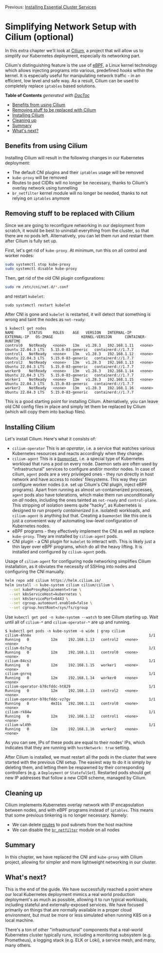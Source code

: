 Previous: [Installing Essential Cluster Services](07_Installing_Essential_Cluster_Services.md)

# Simplifying Network Setup with Cilium (optional)

In this extra chapter we'll look at [Cilium](https://cilium.io), a project that will allow us to simplify
our Kubernetes deployment, especially its networking part.

Cilium's distinguishing feature is the use of [eBPF](https://ebpf.io/), a Linux kernel technology which allows
injecting programs into various, predefined _hooks_ within the kernel. It is especially useful for manipulating
network traffic - in an efficient, low level and safe way. As a result, Cilium can be used to completely replace
`iptables` based solutions.

<!-- START doctoc generated TOC please keep comment here to allow auto update -->
<!-- DON'T EDIT THIS SECTION, INSTEAD RE-RUN doctoc TO UPDATE -->
**Table of Contents**  *generated with [DocToc](https://github.com/thlorenz/doctoc)*

- [Benefits from using Cilium](#benefits-from-using-cilium)
- [Removing stuff to be replaced with Cilium](#removing-stuff-to-be-replaced-with-cilium)
- [Installing Cilium](#installing-cilium)
- [Cleaning up](#cleaning-up)
- [Summary](#summary)
- [What's next?](#whats-next)

<!-- END doctoc generated TOC please keep comment here to allow auto update -->

## Benefits from using Cilium

Installing Cilium will result in the following changes in our Kubernetes deployment:
* The default CNI plugins and their `iptables` usage will be removed
* `kube-proxy` will be removed
* Routes to pod CIDRs will no longer be necessary, thanks to Cilium's overlay network using tunnelling
* `br_netfilter` kernel module will no longer be needed, thanks to not relying on `iptables` anymore

## Removing stuff to be replaced with Cilium

Since we are going to reconfigure networking in our deployment from scratch, it would be best to uninstall everything 
from the cluster, so that there are no pods left. Alternatively, you can let them run and restart them after Cilium is 
fully set up.

First, let's get rid of `kube-proxy`. At minimum, run this on all control and worker nodes:

```bash
sudo systemctl stop kube-proxy
sudo systemctl disable kube-proxy
```

Then, get rid of the old CNI plugin configurations:

```bash
sudo rm /etc/cni/net.d/*.conf
```

and restart `kubelet`:

```
sudo systemctl restart kubelet
```

After CNI is gone and `kubelet` is restarted, it will detect that something is wrong and taint the nodes as
`not-ready`:

```
$ kubectl get nodes
NAME       STATUS     ROLES    AGE   VERSION   INTERNAL-IP    EXTERNAL-IP   OS-IMAGE             KERNEL-VERSION      CONTAINER-RUNTIME
control0   NotReady   <none>   13m   v1.28.3   192.168.1.11   <none>        Ubuntu 22.04.3 LTS   5.15.0-83-generic   containerd://1.7.7
control1   NotReady   <none>   13m   v1.28.3   192.168.1.12   <none>        Ubuntu 22.04.3 LTS   5.15.0-83-generic   containerd://1.7.7
control2   NotReady   <none>   13m   v1.28.3   192.168.1.13   <none>        Ubuntu 22.04.3 LTS   5.15.0-83-generic   containerd://1.7.7
worker0    NotReady   <none>   13m   v1.28.3   192.168.1.14   <none>        Ubuntu 22.04.3 LTS   5.15.0-83-generic   containerd://1.7.7
worker1    NotReady   <none>   13m   v1.28.3   192.168.1.15   <none>        Ubuntu 22.04.3 LTS   5.15.0-83-generic   containerd://1.7.7
worker2    NotReady   <none>   13m   v1.28.3   192.168.1.16   <none>        Ubuntu 22.04.3 LTS   5.15.0-83-generic   containerd://1.7.7
```

This is a good starting point for installing Cilium. Alternatively, you can leave old CNI config files in place and 
simply let them be replaced by Cilium (which will copy them into backup files).

## Installing Cilium

Let's install Cilium. Here's what it consists of:
* `cilium-operator`
  This is an _operator_, i.e. a service that watches various Kubernetes resources and reacts accordingly when they
  change.
* `cilium-agent`
  This is a [`DaemonSet`](https://kubernetes.io/docs/concepts/workloads/controllers/daemonset/), i.e. a special type
  of Kubernetes workload that runs a pod on every node. Daemon sets are often used by "infrastructural" services
  to configure and/or monitor nodes. In case of cilium, `agent` pods are a very privileged ones - they run directly in
  host network and have access to nodes' filesystems. This way they can configure worker nodes
  (i.e. set up Cilium's CNI plugin, inject eBPF programs). Apart from running as almost un-containerized processes,
  `agent` pods also have tolerations, which make them run unconditionally on *all* nodes, including the ones
  tainted as `not-ready` and `control-plane`.
  This stripping of isolation seems quite "hacky", as Kubernetes is designed to run properly _containerized_
  (i.e. isolated) workloads, and `cilium-agent` is anything but that. Creating a `DaemonSet` like this one is just 
  a convenient way of automating low-level configuration of Kubernetes nodes.
* eBPF programs - they effectively implement the CNI as well as replace `kube-proxy`.
  They are installed by `cilium-agent` pods.
* CNI plugin - a CNI plugin for `kubelet` to interact with. This is likely just a thin layer over eBPF programs, which
  do all the heavy lifting. It is installed and configured by `cilium-agent` pods.

Usage of `cilium-agent` for configuring node networking simplifies Cilium installation, as it obviates the necessity
of SSHing into nodes and configuring the CNI manually.

```bash
helm repo add cilium https://helm.cilium.io/
helm install -n kube-system cilium cilium/cilium \
  --set kubeProxyReplacement=true \
  --set k8sServiceHost=kubernetes \
  --set k8sServicePort=6443 \
  --set cgroup.automount.enabled=false \
  --set cgroup.hostRoot=/sys/fs/cgroup
```

Use `kubectl get pod -n kube-system --watch` to see Cilium starting up. 
Wait until all of `cilium-*` and `cilium-operator-*` are up and running.

```
$ kubectl get pods -n kube-system -o wide | grep cilium
cilium-4hnmx                                                      1/1     Running   0          12m     192.168.1.13   control2   <none>           <none>
cilium-6s7sg                                                      1/1     Running   0          12m     192.168.1.11   control0   <none>           <none>
cilium-84csz                                                      1/1     Running   0          12m     192.168.1.15   worker1    <none>           <none>
cilium-gnrnq                                                      1/1     Running   0          12m     192.168.1.14   worker0    <none>           <none>
cilium-operator-b78cfddc-ht829                                    1/1     Running   0          12m     192.168.1.13   control2   <none>           <none>
cilium-operator-b78cfddc-vz7gv                                    1/1     Running   0          4m31s   192.168.1.11   control0   <none>           <none>
cilium-rk84w                                                      1/1     Running   0          12m     192.168.1.12   control1   <none>           <none>
cilium-wl49h                                                      1/1     Running   0          12m     192.168.1.16   worker2    <none>           <none>
```

As you can see, IPs of these pods are equal to their nodes' IPs, 
which indicates that they are running with `hostNetwork: true` setting.

After Cilium is installed, we must restart all the pods in the cluster that were started with the previous CNI setup.
The easiest way to do it is simply by deleting them, and letting them be respawned by their corresponding controllers
(e.g. a `Deployment` or `StatefulSet`). Restarted pods should get new IP addresses that follow a new CIDR scheme,
managed by Cilium.

## Cleaning up

Cilium implements Kubernetes overlay network with IP encapsulation between nodes, and with eBPF programs instead of
`iptables`. This means that some previous tinkering is no longer necessary. Namely:

* We can delete [routes](06_Spinning_up_Worker_Nodes.md#routing-pod-traffic-via-the-host-machine) 
  to pod subnets from the host machine
* We can disable the [`br_netfilter`](06_Spinning_up_Worker_Nodes.md#forcing-iptables-for-bridge-traffic) module
  on all nodes

## Summary

In this chapter, we have replaced the CNI and `kube-proxy` with Cilium project, allowing for simpler and 
more lightweight networking in our cluster.

## What's next?

This is the end of the guide. We have successfully reached a point where our local Kubernetes deployment mimics
a real world production deployment's as much as possible, allowing it to run typical workloads, including stateful
and externally-exposed services. We have focused primarily on things that are normally available in a
proper cloud environment, but must be more or less simulated when running K8S on a local machine.

There's a ton of other "infrastructural" components that a real-world Kubernetes cluster typically runs, including
a monitoring subsystem (e.g. Prometheus), a logging stack (e.g. ELK or Loki), a service mesh, and many, many others.

